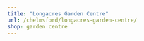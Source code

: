 ```yaml
---
title: "Longacres Garden Centre"
url: /chelmsford/longacres-garden-centre/
shop: garden centre
---
```


